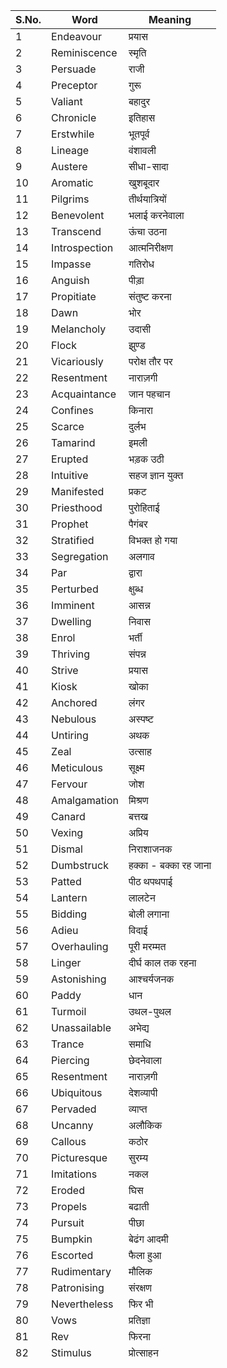 |S.No.|Word|Meaning|
|-|-|-|
|1|Endeavour|प्रयास|
|2|Reminiscence|स्मृति|
|3|Persuade|राजी|
|4|Preceptor|गुरू|
|5|Valiant|बहादुर|
|6|Chronicle|इतिहास|
|7|Erstwhile|भूतपूर्व|
|8|Lineage|वंशावली|
|9|Austere|सीधा-सादा|
|10|Aromatic|खुशबूदार|
|11|Pilgrims|तीर्थयात्रियों|
|12|Benevolent|भलाई करनेवाला|
|13|Transcend|ऊंचा उठना|
|14|Introspection|आत्मनिरीक्षण|
|15|Impasse|गतिरोध|
|16|Anguish|पीड़ा|
|17|Propitiate|संतुष्ट करना|
|18|Dawn|भोर|
|19|Melancholy|उदासी|
|20|Flock|झुण्ड|
|21|Vicariously|परोक्ष तौर पर|
|22|Resentment|नाराज़गी|
|23|Acquaintance|जान पहचान|
|24|Confines|किनारा|
|25|Scarce|दुर्लभ|
|26|Tamarind|इमली|
|27|Erupted|भड़क उठी|
|28|Intuitive|सहज ज्ञान युक्त|
|29|Manifested|प्रकट|
|30|Priesthood|पुरोहिताई|
|31|Prophet|पैगंबर|
|32|Stratified|विभक्त हो गया|
|33|Segregation|अलगाव|
|34|Par|द्वारा|
|35|Perturbed|क्षुब्ध|
|36|Imminent|आसन्न|
|37|Dwelling|निवास|
|38|Enrol|भर्ती|
|39|Thriving|संपन्न|
|40|Strive|प्रयास|
|41|Kiosk|खोका|
|42|Anchored|लंगर|
|43|Nebulous|अस्पष्ट|
|44|Untiring|अथक|
|45|Zeal|उत्साह|
|46|Meticulous|सूक्ष्म|
|47|Fervour|जोश|
|48|Amalgamation|मिश्रण|
|49|Canard|बत्तख|
|50|Vexing|अप्रिय|
|51|Dismal|निराशाजनक|
|52|Dumbstruck|हक्का - बक्का रह जाना|
|53|Patted|पीठ थपथपाई|
|54|Lantern|लालटेन|
|55|Bidding|बोली लगाना|
|56|Adieu|विदाई|
|57|Overhauling|पूरी मरम्मत|
|58|Linger|दीर्घ काल तक रहना|
|59|Astonishing|आश्चर्यजनक|
|60|Paddy|धान|
|61|Turmoil|उथल-पुथल|
|62|Unassailable|अभेद्य|
|63|Trance|समाधि|
|64|Piercing|छेदनेवाला|
|65|Resentment|नाराज़गी|
|66|Ubiquitous|देशव्यापी|
|67|Pervaded|व्याप्त|
|68|Uncanny|अलौकिक|
|69|Callous|कठोर|
|70|Picturesque|सुरम्य|
|71|Imitations|नकल|
|72|Eroded|घिस|
|73|Propels|बढाती|
|74|Pursuit|पीछा|
|75|Bumpkin|बेढंग आदमी|
|76|Escorted|फैला हुआ|
|77|Rudimentary|मौलिक|
|78|Patronising|संरक्षण|
|79|Nevertheless|फिर भी|
|80|Vows|प्रतिज्ञा|
|81|Rev|फिरना|
|82|Stimulus|प्रोत्साहन|
||||
||||
||||
||||
||||
||||
||||
||||
||||
||||
||||
||||
||||
||||
||||
||||
||||
||||
||||
||||
||||
||||
||||
||||
||||
||||
||||
||||
||||
||||
||||
||||
||||
||||
||||
||||
||||
||||
||||
||||
||||
||||
||||
||||
||||
||||
||||
||||
||||
||||
||||
||||
||||
||||
||||
||||
||||
||||
||||
||||
||||
||||
||||
||||
||||
||||
||||
||||
||||
||||
||||
||||
||||
||||
||||
||||
||||
||||
||||
||||
||||
||||
||||
||||
||||
||||
||||
||||
||||
||||
||||
||||
||||
||||
||||
||||
||||
||||
||||
||||
||||
||||
||||
||||
||||
||||
||||
||||
||||
||||
||||
||||
||||
||||
||||
||||
||||
||||
||||
||||
||||
||||
||||
||||
||||
||||
||||
||||
||||
||||
||||
||||
||||
||||
||||
||||
||||
||||
||||
||||
||||
||||
||||
||||
||||
||||
||||
||||
||||
||||
||||
||||
||||
||||
||||
||||
||||
||||
||||
||||
||||
||||
||||
||||
||||
||||
||||
||||
||||
||||
||||
||||
||||
||||
||||
||||
||||
||||
||||
||||
||||
||||
||||
||||
||||
||||
||||
||||
||||
||||
||||
||||
||||
||||
||||
||||
||||
||||
||||
||||
||||
||||
||||
||||
||||
||||
||||
||||
||||
||||
||||
||||
||||
||||
||||
||||
||||
||||
||||
||||
||||
||||
||||
||||
||||
||||
||||
||||
||||
||||
||||
||||
||||
||||
||||
||||
||||
||||
||||
||||
||||
||||
||||
||||
||||
||||
||||
||||
||||
||||
||||
||||
||||
||||
||||
||||
||||
||||
||||
||||
||||
||||
||||
||||
||||
||||
||||
||||
||||
||||
||||
||||
||||
||||
||||
||||
||||
||||
||||
||||
||||
||||
||||
||||
||||
||||
||||
||||
||||
||||
||||
||||
||||
||||
||||
||||
||||
||||
||||
||||
||||
||||
||||
||||
||||
||||
||||
||||
||||
||||
||||
||||
||||
||||
||||
||||
||||
||||
||||
||||
||||
||||
||||
||||
||||
||||
||||
||||
||||
||||
||||
||||
||||
||||
||||
||||
||||
||||
||||
||||
||||
||||
||||
||||
||||
||||
||||
||||
||||
||||
||||
||||
||||
||||
||||
||||
||||
||||
||||
||||
||||
||||
||||
||||
||||
||||
||||
||||
||||
||||
||||
||||
||||
||||
||||
||||
||||
||||
||||
||||
||||
||||
||||
||||
||||
||||
||||
||||
||||
||||
||||
||||
||||
||||
||||
||||
||||
||||
||||
||||
||||
||||
||||
||||
||||
||||
||||
||||
||||
||||
||||
||||
||||
||||
||||
||||
||||
||||
||||
||||
||||
||||
||||
||||
||||
||||
||||
||||
||||
||||
||||
||||
||||
||||
||||
||||
||||
||||
||||
||||
||||
||||
||||
||||
||||
||||
||||
||||
||||
||||
||||
||||
||||
||||
||||
||||
||||
||||
||||
||||
||||
||||
||||
||||
||||
||||
||||
||||
||||
||||
||||
||||
||||
||||
||||
||||
||||
||||
||||
||||
||||
||||
||||
||||
||||
||||
||||
||||
||||
||||
||||
||||
||||
||||
||||
||||
||||
||||
||||
||||
||||
||||
||||
||||
||||
||||
||||
||||
||||
||||
||||
||||
||||
||||
||||
||||
||||
||||
||||
||||
||||
||||
||||
||||
||||
||||
||||
||||
||||
||||
||||
||||
||||
||||
||||
||||
||||
||||
||||
||||
||||
||||
||||
||||
||||
||||
||||
||||
||||
||||
||||
||||
||||
||||
||||
||||
||||
||||
||||
||||
||||
||||
||||
||||
||||
||||
||||
||||
||||
||||
||||
||||
||||
||||
||||
||||
||||
||||
||||
||||
||||
||||
||||
||||
||||
||||
||||
||||
||||
||||
||||
||||
||||
||||
||||
||||
||||
||||
||||



